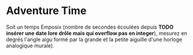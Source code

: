 # Adventure Time

Soit un temps Emposix (nombre de secondes écoulées depuis **TODO insérer une date lore drôle mais qui overflow pas en integer**), mesurez en degrés l'angle aigu formé par la grande et la petite aiguille d'une horloge analogique murale).

